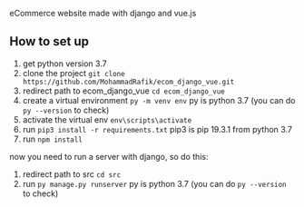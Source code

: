 eCommerce website made with django and vue.js

## How to set up

1. get python version 3.7
2. clone the project `git clone https://github.com/MohammadRafik/ecom_django_vue.git`
3. redirect path to ecom_django_vue `cd ecom_django_vue`
4. create a virtual environment `py -m venv env` py is python 3.7 (you can do `py --version` to check)
5. activate the virtual env `env\scripts\activate`
6. run `pip3 install -r requirements.txt` pip3 is pip 19.3.1 from python 3.7
7. run `npm install`

now you need to run a server with django, so do this:
1. redirect path to src `cd src`
2. run `py manage.py runserver` py is python 3.7 (you can do `py --version` to check)
